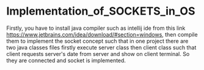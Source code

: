 # Implementation_of_SOCKETS_in_OS
Firstly, you have to install java compiler such as intellij ide from this link https://www.jetbrains.com/idea/download/#section=windows,   then compile them to implement the socket concept such that in one project there are two java classes files firstly execute server class then client class such that client requests server's  date from server and show on client terminal. So they are connected and socket is implemented.
